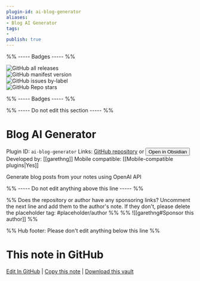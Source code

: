 ```yaml
---
plugin-id: ai-blog-generator
aliases:
- Blog AI Generator
tags: 
- 
publish: true
---
```


%% ----- Badges ----- %%

![GitHub all releases](https://img.shields.io/github/downloads/garethng/obsidian-blog-generator/total?color=573E7A&logo=github&style=for-the-badge)   
![GitHub manifest version](https://img.shields.io/github/manifest-json/v/garethng/obsidian-blog-generator?color=573E7A&logo=github&style=for-the-badge)   
![GitHub issues by-label](https://img.shields.io/github/issues/garethng/obsidian-blog-generator/help%20wanted?color=573E7A&logo=github&style=for-the-badge)   
![GitHub Repo stars](https://img.shields.io/github/stars/garethng/obsidian-blog-generator?color=573E7A&logo=github&style=for-the-badge)

%% ----- Badges ----- %%

%% ----- Do not edit this section ----- %%

# Blog AI Generator

Plugin ID: `ai-blog-generator`
Links: [GitHub repository](https://github.com/garethng/obsidian-blog-generator) or [<button id=HH>Open in Obsidian</button>](obsidian://show-plugin?id=ai-blog-generator)
Developed by: [[garethng]]
Mobile compatible: [[Mobile-compatible plugins|Yes]]

Generate blog posts from your notes using OpenAI API

%% ----- Do not edit anything above this line ----- %% 

%% Does the repository or author have any sponsoring links? Uncomment the next line and add them to the author's note. If they don't, please delete the placeholder tag: #placeholder/author %%
%% ![[garethng#Sponsor this author]] %%

%% Hub footer: Please don't edit anything below this line %%

# This note in GitHub

<span class="git-footer">[Edit In GitHub](https://github.dev/obsidian-community/obsidian-hub/blob/main/02%20-%20Community%20Expansions/02.05%20All%20Community%20Expansions/Plugins/ai-blog-generator.md "git-hub-edit-note") | [Copy this note](https://raw.githubusercontent.com/obsidian-community/obsidian-hub/main/02%20-%20Community%20Expansions/02.05%20All%20Community%20Expansions/Plugins/ai-blog-generator.md "git-hub-copy-note") | [Download this vault](https://github.com/obsidian-community/obsidian-hub/archive/refs/heads/main.zip "git-hub-download-vault") </span>
